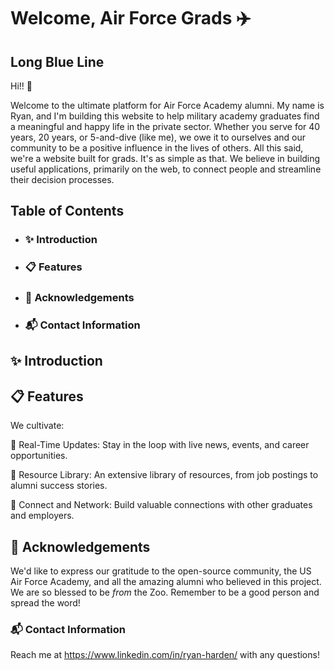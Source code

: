 # Welcome, Air Force Grads ✈️

##  Long Blue Line
Hi!! 👋

Welcome to the ultimate platform for Air Force Academy alumni. My name is Ryan, and I'm building this website to help military academy graduates find a meaningful and happy life in the private sector. Whether you serve for 40 years, 20 years, or 5-and-dive (like me), we owe it to ourselves and our community to be a positive influence in the lives of others. All this said, we're a website built for grads. It's as simple as that. We believe in building useful applications, primarily on the web, to connect people and streamline their decision processes.

##  Table of Contents
- ### ✨ Introduction
- ### 📋 Features
- ### 🙏 Acknowledgements
- ### 📬 Contact Information

## ✨ Introduction

## 📋 Features

We cultivate: 

🚀 Real-Time Updates: Stay in the loop with live news, events, and career opportunities.

📂 Resource Library: An extensive library of resources, from job postings to alumni success stories.

🤝 Connect and Network: Build valuable connections with other graduates and employers.


## 🙏 Acknowledgements

We'd like to express our gratitude to the open-source community, the US Air Force Academy, and all the amazing alumni who believed in this project. We are so blessed to be _from_ the Zoo. Remember to be a good person and spread the word!

### 📬 Contact Information

Reach me at https://www.linkedin.com/in/ryan-harden/ with any questions!
